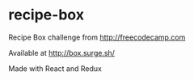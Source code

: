 # recipe-box

Recipe Box challenge from http://freecodecamp.com

Available at http://box.surge.sh/

Made with React and Redux
